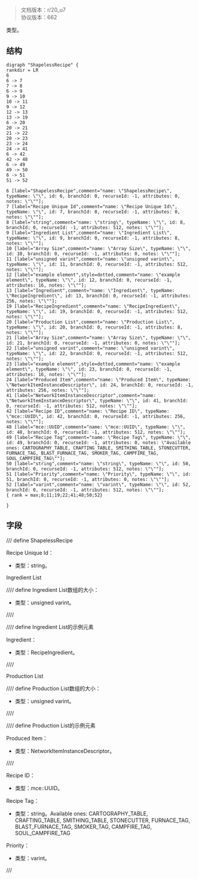 # <!-- md:samp ShapelessRecipe -->

> 文档版本：r/20_u7<br/>协议版本：662

<!-- md:samp ShapelessRecipe -->类型。

## 结构

```viz
digraph "ShapelessRecipe" {
rankdir = LR
6
6 -> 7
7 -> 8
6 -> 9
9 -> 10
10 -> 11
9 -> 12
12 -> 13
13 -> 19
6 -> 20
20 -> 21
21 -> 22
20 -> 23
23 -> 24
24 -> 41
6 -> 42
42 -> 48
6 -> 49
49 -> 50
6 -> 51
51 -> 52

6 [label="ShapelessRecipe",comment="name: \"ShapelessRecipe\", typeName: \"\", id: 6, branchId: 0, recurseId: -1, attributes: 0, notes: \"\""];
7 [label="Recipe Unique Id",comment="name: \"Recipe Unique Id\", typeName: \"\", id: 7, branchId: 0, recurseId: -1, attributes: 0, notes: \"\""];
8 [label="string",comment="name: \"string\", typeName: \"\", id: 8, branchId: 0, recurseId: -1, attributes: 512, notes: \"\""];
9 [label="Ingredient List",comment="name: \"Ingredient List\", typeName: \"\", id: 9, branchId: 0, recurseId: -1, attributes: 8, notes: \"\""];
10 [label="Array Size",comment="name: \"Array Size\", typeName: \"\", id: 10, branchId: 0, recurseId: -1, attributes: 0, notes: \"\""];
11 [label="unsigned varint",comment="name: \"unsigned varint\", typeName: \"\", id: 11, branchId: 0, recurseId: -1, attributes: 512, notes: \"\""];
12 [label="example element",style=dotted,comment="name: \"example element\", typeName: \"\", id: 12, branchId: 0, recurseId: -1, attributes: 16, notes: \"\""];
13 [label="Ingredient",comment="name: \"Ingredient\", typeName: \"RecipeIngredient\", id: 13, branchId: 0, recurseId: -1, attributes: 256, notes: \"\""];
19 [label="RecipeIngredient",comment="name: \"RecipeIngredient\", typeName: \"\", id: 19, branchId: 0, recurseId: -1, attributes: 512, notes: \"\""];
20 [label="Production List",comment="name: \"Production List\", typeName: \"\", id: 20, branchId: 0, recurseId: -1, attributes: 8, notes: \"\""];
21 [label="Array Size",comment="name: \"Array Size\", typeName: \"\", id: 21, branchId: 0, recurseId: -1, attributes: 0, notes: \"\""];
22 [label="unsigned varint",comment="name: \"unsigned varint\", typeName: \"\", id: 22, branchId: 0, recurseId: -1, attributes: 512, notes: \"\""];
23 [label="example element",style=dotted,comment="name: \"example element\", typeName: \"\", id: 23, branchId: 0, recurseId: -1, attributes: 16, notes: \"\""];
24 [label="Produced Item",comment="name: \"Produced Item\", typeName: \"NetworkItemInstanceDescriptor\", id: 24, branchId: 0, recurseId: -1, attributes: 256, notes: \"\""];
41 [label="NetworkItemInstanceDescriptor",comment="name: \"NetworkItemInstanceDescriptor\", typeName: \"\", id: 41, branchId: 0, recurseId: -1, attributes: 512, notes: \"\""];
42 [label="Recipe ID",comment="name: \"Recipe ID\", typeName: \"mce::UUID\", id: 42, branchId: 0, recurseId: -1, attributes: 256, notes: \"\""];
48 [label="mce::UUID",comment="name: \"mce::UUID\", typeName: \"\", id: 48, branchId: 0, recurseId: -1, attributes: 512, notes: \"\""];
49 [label="Recipe Tag",comment="name: \"Recipe Tag\", typeName: \"\", id: 49, branchId: 0, recurseId: -1, attributes: 0, notes: \"Available ones: CARTOGRAPHY_TABLE, CRAFTING_TABLE, SMITHING_TABLE, STONECUTTER, FURNACE_TAG, BLAST_FURNACE_TAG, SMOKER_TAG, CAMPFIRE_TAG, SOUL_CAMPFIRE_TAG\""];
50 [label="string",comment="name: \"string\", typeName: \"\", id: 50, branchId: 0, recurseId: -1, attributes: 512, notes: \"\""];
51 [label="Priority",comment="name: \"Priority\", typeName: \"\", id: 51, branchId: 0, recurseId: -1, attributes: 0, notes: \"\""];
52 [label="varint",comment="name: \"varint\", typeName: \"\", id: 52, branchId: 0, recurseId: -1, attributes: 512, notes: \"\""];
{ rank = max;8;11;19;22;41;48;50;52}

}

```

## 字段

/// define
ShapelessRecipe

Recipe Unique Id：<!-- md:samp string -->

- 类型：string。

Ingredient List

//// define
Ingredient List数组的大小：<!-- md:samp unsigned varint -->

- 类型：unsigned varint。


////


//// define
Ingredient List的示例元素

Ingredient：[<!-- md:samp RecipeIngredient -->](../types/recipeingredient.md)

- 类型：RecipeIngredient。


////


Production List

//// define
Production List数组的大小：<!-- md:samp unsigned varint -->

- 类型：unsigned varint。


////


//// define
Production List的示例元素

Produced Item：[<!-- md:samp NetworkItemInstanceDescriptor -->](../types/networkiteminstancedescriptor.md)

- 类型：NetworkItemInstanceDescriptor。


////


Recipe ID：[<!-- md:samp mce::UUID -->](../types/mce::uuid.md)

- 类型：mce::UUID。

Recipe Tag：<!-- md:samp string -->

- 类型：string。Available ones: CARTOGRAPHY_TABLE, CRAFTING_TABLE, SMITHING_TABLE, STONECUTTER, FURNACE_TAG, BLAST_FURNACE_TAG, SMOKER_TAG, CAMPFIRE_TAG, SOUL_CAMPFIRE_TAG

Priority：<!-- md:samp varint -->

- 类型：varint。


///
